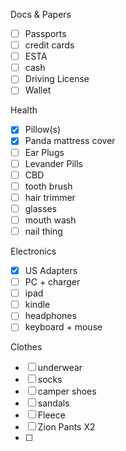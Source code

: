 
Docs & Papers
- [ ] Passports
- [ ] credit cards
- [ ] ESTA
- [ ] cash
- [ ] Driving License
- [ ] Wallet

Health
- [x] Pillow(s)
- [x] Panda mattress cover
- [ ] Ear Plugs
- [ ] Levander Pills
- [ ] CBD
- [ ] tooth brush
- [ ] hair trimmer
- [ ] glasses
- [ ] mouth wash
- [ ] nail thing

Electronics
- [x] US Adapters
- [ ] PC + charger
- [ ] ipad
- [ ] kindle
- [ ] headphones
- [ ] keyboard + mouse

Clothes
- [ ] underwear
- [ ] socks
- [ ] camper shoes
- [ ] sandals
- [ ] Fleece
- [ ] Zion Pants X2
- [ ] 
